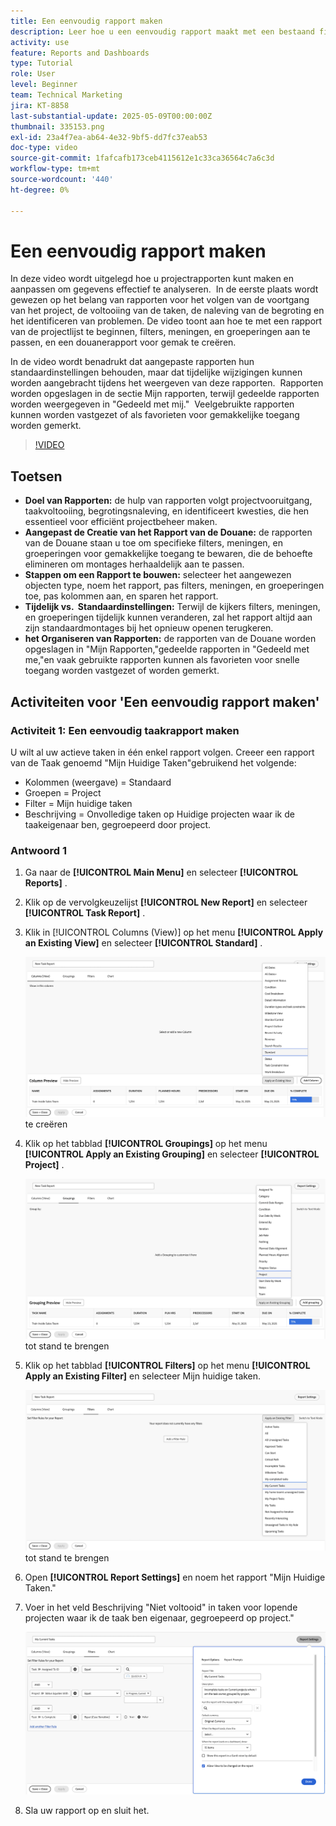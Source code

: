 ```yaml
---
title: Een eenvoudig rapport maken
description: Leer hoe u een eenvoudig rapport maakt met een bestaand filter, bestaande weergave en bestaande groepen in Workfront.
activity: use
feature: Reports and Dashboards
type: Tutorial
role: User
level: Beginner
team: Technical Marketing
jira: KT-8858
last-substantial-update: 2025-05-09T00:00:00Z
thumbnail: 335153.png
exl-id: 23a4f7ea-ab64-4e32-9bf5-dd7fc37eab53
doc-type: video
source-git-commit: 1fafcafb173ceb4115612e1c33ca36564c7a6c3d
workflow-type: tm+mt
source-wordcount: '440'
ht-degree: 0%

---
```


# Een eenvoudig rapport maken

In deze video wordt uitgelegd hoe u projectrapporten kunt maken en aanpassen om gegevens effectief te analyseren. &#x200B; In de eerste plaats wordt gewezen op het belang van rapporten voor het volgen van de voortgang van het project, de voltooiing van de taken, de naleving van de begroting en het identificeren van problemen. De video toont aan hoe te met een rapport van de projectlijst te beginnen, filters, meningen, en groeperingen aan te passen, en een douanerapport voor gemak te creëren. &#x200B; &#x200B;

In de video wordt benadrukt dat aangepaste rapporten hun standaardinstellingen behouden, maar dat tijdelijke wijzigingen kunnen worden aangebracht tijdens het weergeven van deze rapporten. &#x200B; Rapporten worden opgeslagen in de sectie Mijn rapporten, terwijl gedeelde rapporten worden weergegeven in &quot;Gedeeld met mij.&quot; &#x200B; Veelgebruikte rapporten kunnen worden vastgezet of als favorieten voor gemakkelijke toegang worden gemerkt. &#x200B;

>[!VIDEO](https://video.tv.adobe.com/v/335153/?quality=12&learn=on)

## Toetsen


* **Doel van Rapporten:** de hulp van rapporten volgt projectvooruitgang, taakvoltooiing, begrotingsnaleving, en identificeert kwesties, die hen essentieel voor efficiënt projectbeheer maken.
* **Aangepast de Creatie van het Rapport van de Douane:** de rapporten van de Douane staan u toe om specifieke filters, meningen, en groeperingen voor gemakkelijke toegang te bewaren, die de behoefte elimineren om montages herhaaldelijk aan te passen. &#x200B;
* **Stappen om een Rapport te bouwen:** selecteer het aangewezen objecten type, noem het rapport, pas filters, meningen, en groeperingen toe, pas kolommen aan, en sparen het rapport. &#x200B;
* **Tijdelijk vs. &#x200B; Standaardinstellingen:** Terwijl de kijkers filters, meningen, en groeperingen tijdelijk kunnen veranderen, zal het rapport altijd aan zijn standaardmontages bij het opnieuw openen terugkeren. &#x200B;
* **het Organiseren van Rapporten:** de rapporten van de Douane worden opgeslagen in &quot;Mijn Rapporten,&quot;gedeelde rapporten in &quot;Gedeeld met me,&quot;en vaak gebruikte rapporten kunnen als favorieten voor snelle toegang worden vastgezet of worden gemerkt. &#x200B;



## Activiteiten voor &#39;Een eenvoudig rapport maken&#39;

### Activiteit 1: Een eenvoudig taakrapport maken

U wilt al uw actieve taken in één enkel rapport volgen. Creeer een rapport van de Taak genoemd &quot;Mijn Huidige Taken&quot;gebruikend het volgende:

* Kolommen (weergave) = Standaard
* Groepen = Project
* Filter = Mijn huidige taken
* Beschrijving = Onvolledige taken op Huidige projecten waar ik de taakeigenaar ben, gegroepeerd door project.

### Antwoord 1

1. Ga naar de **[!UICONTROL Main Menu]** en selecteer **[!UICONTROL Reports]** .
1. Klik op de vervolgkeuzelijst **[!UICONTROL New Report]** en selecteer **[!UICONTROL Task Report]** .
1. Klik in [!UICONTROL Columns (View)] op het menu **[!UICONTROL Apply an Existing View]** en selecteer **[!UICONTROL Standard]** .

   ![&#x200B; een beeld van het scherm om kolommen in een taakrapport &#x200B;](assets/simple-task-report-columns.png) te creëren

1. Klik op het tabblad **[!UICONTROL Groupings]** op het menu **[!UICONTROL Apply an Existing Grouping]** en selecteer **[!UICONTROL Project]** .

   ![&#x200B; een beeld van het scherm om groeperingen in een taakrapport &#x200B;](assets/simple-task-report-groupings.png) tot stand te brengen

1. Klik op het tabblad **[!UICONTROL Filters]** op het menu **[!UICONTROL Apply an Existing Filter]** en selecteer Mijn huidige taken.

   ![&#x200B; een beeld van het scherm om filters in een taakrapport &#x200B;](assets/simple-task-report-filters.png) tot stand te brengen

1. Open **[!UICONTROL Report Settings]** en noem het rapport &quot;Mijn Huidige Taken.&quot;
1. Voer in het veld Beschrijving &quot;Niet voltooid&quot; in
taken voor lopende projecten waar ik de taak ben
eigenaar, gegroepeerd op project.&quot;

   ![&#x200B; een beeld van het scherm van de rapportmontages in een taakrapport &#x200B;](assets/simple-task-report-report-settings.png)

1. Sla uw rapport op en sluit het.
